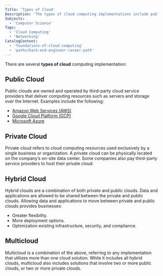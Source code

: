 ```yaml
---
Title: 'Types of Cloud'
Description: 'The types of cloud computing implementations include public, private, hybrid, and multicloud.'
Subjects:
  - 'Computer Science'
Tags:
  - 'Cloud Computing'
  - 'Networking'
CatalogContent:
  - 'foundations-of-cloud-computing'
  - 'paths/back-end-engineer-career-path'
---
```


There are several **types of cloud** computing implementation:

## Public Cloud

Public clouds are owned and operated by third-party cloud service providers that deliver computing resources such as servers and storage over the Internet. Examples include the following:

- [Amazon Web Services (AWS)](https://aws.amazon.com/)
- [Google Cloud Platform (GCP)](https://cloud.google.com/gcp)
- [Microsoft Azure](https://azure.microsoft.com/en-us/)

## Private Cloud

Private cloud refers to cloud computing resources used exclusively by a single business or organization. A private cloud can be physically located on the company’s on-site data center. Some companies also pay third-party service providers to host their private cloud.

## Hybrid Cloud

Hybrid clouds are a combination of both private and public clouds. Data and applications are allowed to be shared between the private and public clouds. Allowing data and applications to move between private and public clouds provides businesses:

- Greater flexibility.
- More deployment options.
- Optimization existing infrastructure, security, and compliance.

## Multicloud

Multicloud is a combination of the above, referring to any implementation that utilizes more than one cloud solution. While it includes all hybrid clouds, multicloud also includes solutions that involve two or more public clouds, or two or more private clouds.
